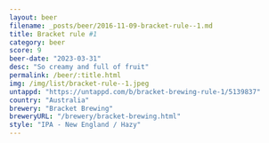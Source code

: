 ```yaml
---
layout: beer
filename: _posts/beer/2016-11-09-bracket-rule--1.md
title: Bracket rule #1
category: beer
score: 9
beer-date: "2023-03-31"
desc: "So creamy and full of fruit"
permalink: /beer/:title.html
img: /img/list/bracket-rule--1.jpeg
untappd: "https://untappd.com/b/bracket-brewing-rule-1/5139837"
country: "Australia"
brewery: "Bracket Brewing"
breweryURL: "/brewery/bracket-brewing.html"
style: "IPA - New England / Hazy"
---
```

